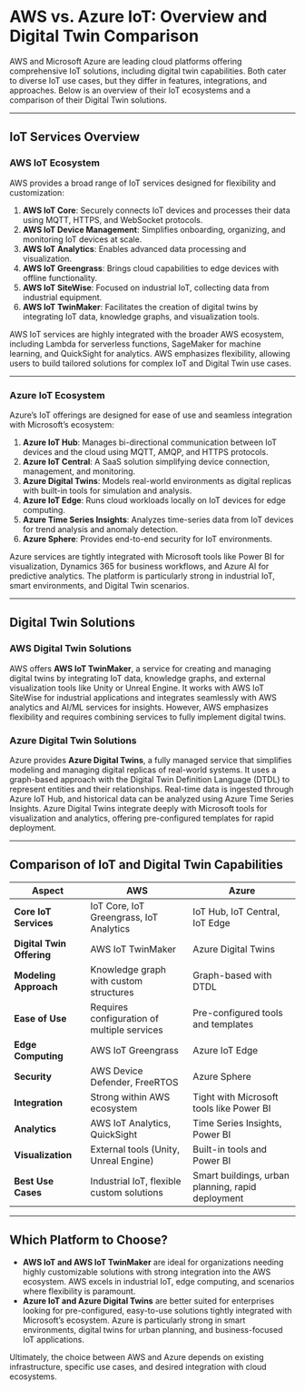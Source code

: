 # AWS vs. Azure IoT: Overview and Digital Twin Comparison

AWS and Microsoft Azure are leading cloud platforms offering comprehensive IoT solutions, including digital twin capabilities. Both cater to diverse IoT use cases, but they differ in features, integrations, and approaches. Below is an overview of their IoT ecosystems and a comparison of their Digital Twin solutions.

---

## IoT Services Overview

### **AWS IoT Ecosystem**
AWS provides a broad range of IoT services designed for flexibility and customization:
1. **AWS IoT Core**: Securely connects IoT devices and processes their data using MQTT, HTTPS, and WebSocket protocols.
2. **AWS IoT Device Management**: Simplifies onboarding, organizing, and monitoring IoT devices at scale.
3. **AWS IoT Analytics**: Enables advanced data processing and visualization.
4. **AWS IoT Greengrass**: Brings cloud capabilities to edge devices with offline functionality.
5. **AWS IoT SiteWise**: Focused on industrial IoT, collecting data from industrial equipment.
6. **AWS IoT TwinMaker**: Facilitates the creation of digital twins by integrating IoT data, knowledge graphs, and visualization tools.

AWS IoT services are highly integrated with the broader AWS ecosystem, including Lambda for serverless functions, SageMaker for machine learning, and QuickSight for analytics. AWS emphasizes flexibility, allowing users to build tailored solutions for complex IoT and Digital Twin use cases.

---

### **Azure IoT Ecosystem**
Azure’s IoT offerings are designed for ease of use and seamless integration with Microsoft’s ecosystem:
1. **Azure IoT Hub**: Manages bi-directional communication between IoT devices and the cloud using MQTT, AMQP, and HTTPS protocols.
2. **Azure IoT Central**: A SaaS solution simplifying device connection, management, and monitoring.
3. **Azure Digital Twins**: Models real-world environments as digital replicas with built-in tools for simulation and analysis.
4. **Azure IoT Edge**: Runs cloud workloads locally on IoT devices for edge computing.
5. **Azure Time Series Insights**: Analyzes time-series data from IoT devices for trend analysis and anomaly detection.
6. **Azure Sphere**: Provides end-to-end security for IoT environments.

Azure services are tightly integrated with Microsoft tools like Power BI for visualization, Dynamics 365 for business workflows, and Azure AI for predictive analytics. The platform is particularly strong in industrial IoT, smart environments, and Digital Twin scenarios.

---

## Digital Twin Solutions

### **AWS Digital Twin Solutions**
AWS offers **AWS IoT TwinMaker**, a service for creating and managing digital twins by integrating IoT data, knowledge graphs, and external visualization tools like Unity or Unreal Engine. It works with AWS IoT SiteWise for industrial applications and integrates seamlessly with AWS analytics and AI/ML services for insights. However, AWS emphasizes flexibility and requires combining services to fully implement digital twins.

### **Azure Digital Twin Solutions**
Azure provides **Azure Digital Twins**, a fully managed service that simplifies modeling and managing digital replicas of real-world systems. It uses a graph-based approach with the Digital Twin Definition Language (DTDL) to represent entities and their relationships. Real-time data is ingested through Azure IoT Hub, and historical data can be analyzed using Azure Time Series Insights. Azure Digital Twins integrate deeply with Microsoft tools for visualization and analytics, offering pre-configured templates for rapid deployment.

---

## Comparison of IoT and Digital Twin Capabilities

| **Aspect**               | **AWS**                                         | **Azure**                                       |
|---------------------------|------------------------------------------------|------------------------------------------------|
| **Core IoT Services**     | IoT Core, IoT Greengrass, IoT Analytics        | IoT Hub, IoT Central, IoT Edge                 |
| **Digital Twin Offering** | AWS IoT TwinMaker                              | Azure Digital Twins                            |
| **Modeling Approach**     | Knowledge graph with custom structures         | Graph-based with DTDL                          |
| **Ease of Use**           | Requires configuration of multiple services    | Pre-configured tools and templates             |
| **Edge Computing**        | AWS IoT Greengrass                             | Azure IoT Edge                                 |
| **Security**              | AWS Device Defender, FreeRTOS                  | Azure Sphere                                   |
| **Integration**           | Strong within AWS ecosystem                    | Tight with Microsoft tools like Power BI       |
| **Analytics**             | AWS IoT Analytics, QuickSight                  | Time Series Insights, Power BI                 |
| **Visualization**         | External tools (Unity, Unreal Engine)          | Built-in tools and Power BI                    |
| **Best Use Cases**        | Industrial IoT, flexible custom solutions      | Smart buildings, urban planning, rapid deployment |

---

## Which Platform to Choose?
- **AWS IoT and AWS IoT TwinMaker** are ideal for organizations needing highly customizable solutions with strong integration into the AWS ecosystem. AWS excels in industrial IoT, edge computing, and scenarios where flexibility is paramount.
- **Azure IoT and Azure Digital Twins** are better suited for enterprises looking for pre-configured, easy-to-use solutions tightly integrated with Microsoft’s ecosystem. Azure is particularly strong in smart environments, digital twins for urban planning, and business-focused IoT applications.

Ultimately, the choice between AWS and Azure depends on existing infrastructure, specific use cases, and desired integration with cloud ecosystems.
